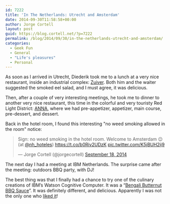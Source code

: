 ```yaml
---
id: 7222
title: 'In The Netherlands: Utrecht and Amsterdam'
date: 2014-09-30T11:58:58+00:00
author: Jorge Cortell
layout: post
guid: https://blog.cortell.net/?p=7222
permalink: /blog/2014/09/30/in-the-netherlands-utrecht-and-amsterdam/
categories:
  - Geek Fun
  - General
  - "Life's pleasures"
  - Personal
---
```

As soon as I arrived in Utrecht, Diederik took me to a lunch at a very nice restaurant, inside an industrial complex: <a title="https://www.zuivergastvrij.nl/" href="https://www.zuivergastvrij.nl/" target="_blank">Zuiver</a>. Both him and the waiter suggested the smoked eel salad, and I must agree, it was delicious.
  
Then, after a couple of very interesting meetings, he took me to dinner to another very nice restaurant, this time in the colorful and very touristy Red Light District: <a title="https://www.restaurantanna.nl/en" href="https://www.restaurantanna.nl/en" target="_blank">ANNA</a>, where we had pre-appetizer, appetizer, main course, pre-dessert, and dessert.

Back in the hotel room, I found this interesting "no weed smoking allowed in the room" notice:

<blockquote class="twitter-tweet" lang="en">
  <p>
    Sign: no weed smoking in the hotel room. Welcome to Amsterdam 😉 (at <a href="https://twitter.com/NH_Hoteles">@nh_hoteles</a>) <a href="https://t.co/b0Riv2UDzK">https://t.co/b0Riv2UDzK</a> <a href="https://t.co/K5jBUH2ij9">pic.twitter.com/K5jBUH2ij9</a>
  </p>
  
  <p>
    — Jorge Cortell (@jorgecortell) <a href="https://twitter.com/jorgecortell/status/512636074427166720">September 18, 2014</a>
  </p>
</blockquote>



The next day I had a meeting at IBM Netherlands. The surprise came after the meeting: outdoors BBQ party, with DJ!

The best thing was that I finally had a chance to try one of the culinary creations of IBM’s Watson Cognitive Computer. It was a “<a title="https://www.npr.org/blogs/thesalt/2014/07/01/327204491/ibms-watson-is-out-with-its-own-barbecue-sauce" href="https://www.npr.org/blogs/thesalt/2014/07/01/327204491/ibms-watson-is-out-with-its-own-barbecue-sauce" target="_blank">Bengali Butternut BBQ Sauce</a>”. It was definitely different, and delicious. Apparently I was not the only one who <a title="https://www.fastcodesign.com/3027687/i-tasted-bbq-sauce-made-by-ibms-watson-and-loved-it" href="https://www.fastcodesign.com/3027687/i-tasted-bbq-sauce-made-by-ibms-watson-and-loved-it" target="_blank">liked it</a>!